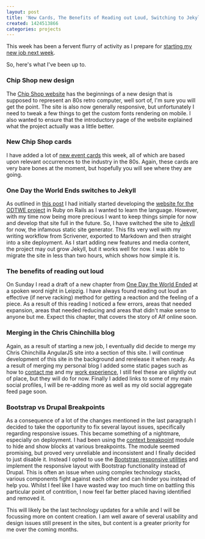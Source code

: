 ```yaml
---
layout: post
title: 'New Cards, The Benefits of Reading out Loud, Switching to Jekyll and more'
created: 1424513866
categories: projects
---
```


This week has been a fervent flurry of activity as I prepare for <a href="/its-all-change-again" target="_blank">starting my new job next week</a>.

So, here's what I've been up to.<h3 id="chip-shop-new-design">Chip Shop new design</h3>

The <a href="https://chipshopgame.com/" target="_blank">Chip Shop website</a> has the beginnings of a new design that is supposed to represent an 80s retro computer, well sort of, I'm sure you will get the point. The site is also now generally responsive, but unfortunately I need to tweak a few things to get the custom fonts rendering on mobile. I also wanted to ensure that the introductory page of the website explained what the project actually was a little better.<h3 id="new-chip-shop-cards">New Chip Shop cards</h3>

I have added a lot of <a href="https://chipshopgame.com/cards" target="_blank">new event cards</a> this week, all of which are based upon relevant occurrences to the industry in the 80s. Again, these cards are very bare bones at the moment, but hopefully you will see where they are going.<h3 id="one-day-the-world-ends-switches-to-jekyll">One Day the World Ends switches to Jekyll</h3>

As outlined in <a href="/creating-perfect-tech-and-writing-stack" target="_blank">this post</a> I had initially started developing the <a href="https://onedaytheworldended.com/introduction/" target="_blank">website for the ODTWE project</a> in Ruby on Rails as I wanted to learn the language. However, with my time now being more precious I want to keep things simple for now and develop that site full in the future. So, I have switched the site to <a href="https://jekyllrb.com" target="_blank">Jekyll</a> for now, the infamous static site generator. This fits very well with my writing workflow from Scrivener, exported to Markdown and then straight into a site deployment. As I start adding new features and media content, the project may out grow Jekyll, but it works well for now. I was able to migrate the site in less than two hours, which shows how simple it is.<h3 id="the-benefits-of-reading-out-loud">The benefits of reading out loud</h3>

On Sunday I read a draft of a new chapter from <a href="https://onedaytheworldended.com/" target="_blank">One Day the World Ended</a> at a spoken word night in Leipzig. I have always found reading out loud an effective (if nerve racking) method for getting a reaction and the feeling of a piece. As a result of this reading I noticed a few errors, areas that needed expansion, areas that needed reducing and areas that didn't make sense to anyone but me. Expect this chapter, that covers the story of Alf online soon.<h3 id="merging-in-the-chris-chinchilla-blog">Merging in the Chris Chinchilla blog</h3>

Again, as a result of starting a new job, I eventually did decide to merge my Chris Chinchilla AngularJS site into a section of this site. I will continue development of this site in the background and rerelease it when ready. As a result of merging my personal blog I added some static pages such as how to <a href="/contact" target="_blank">contact me</a> and my <a href="/hire-me" target="_blank">work experience</a>, I still feel these are slightly out of place, but they will do for now. Finally I added links to some of my main social profiles, I will be re-adding more as well as my old social aggregate feed page soon.<h3 id="bootstrap-vs-drupal-breakpoints">Bootstrap vs Drupal Breakpoints</h3>

As a consequence of a lot of the changes mentioned in the last paragraph I decided to take the opportunity to fix several layout issues, specifically regarding responsive issues. This became something of a nightmare, especially on deployment. I had been using the <a href="https://www.drupal.org/project/context_breakpoint" target="_blank">context breakpoint</a> module to hide and show blocks at various breakpoints. The module seemed promising, but proved very unreliable and inconsistent and I finally decided to just disable it. Instead I opted to use the <a href="https://getbootstrap.com/css/#responsive-utilities" target="_blank">Bootstrap responsive utilities</a> and implement the responsive layout with Bootstrap functionality instead of Drupal. This is often an issue when using complex technology stacks, various components fight against each other and can hinder you instead of help you. Whilst I feel like I have wasted way too much time on battling this particular point of contrition, I now feel far better placed having identified and removed it.

This will likely be the last technology updates for a while and I will be focussing more on content creation. I am well aware of several usability and design issues still present in the sites, but content is a greater priority for me over the coming months.
